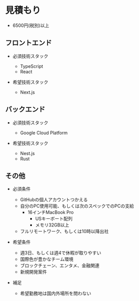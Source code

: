 # 見積もり

- 6500円(税別)以上

## フロントエンド

- 必須技術スタック

  - TypeScript
  - React

- 希望技術スタック
  - Next.js

## バックエンド

- 必須技術スタック

  - Google Cloud Platform

- 希望技術スタック
  - Nest.js
  - Rust

## その他

- 必須条件

  - GitHubの個人アカウントつかえる
  - 自分のPC使用可能、もしくは次のスペックでのPCの支給
    - 16インチMacBook Pro
      - USキーボート配列
      - メモリ32GB以上
  - フルリモートワーク、もしくは10時以降出社

- 希望条件

  - 週3日、もしくは週4で休暇が取りやすい
  - 国際色が豊かなチーム環境
  - ブロックチェーン、エンタメ、金融関連
  - 新規開発案件

- 補足
  - 希望勤務地は国内外場所を問わない
